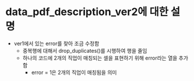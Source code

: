 # data_pdf_description_ver2에 대한 설명

* ver1에서 있는 error를 찾아 조금 수정함
    - 중복행에 대해서 drop_duplicates()를 시행하여 행을 줄임
    - 하나의 코드에 2개의 직업이 매칭되는 셀을 표현하기 위해 error라는 열을 추가함
        * error = 1은 2개의 직업이 매칭됨을 의미